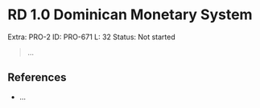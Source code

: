 # RD 1.0 Dominican Monetary System

Extra: PRO-2
ID: PRO-671
L: 32
Status: Not started

> …
> 

## References

- …